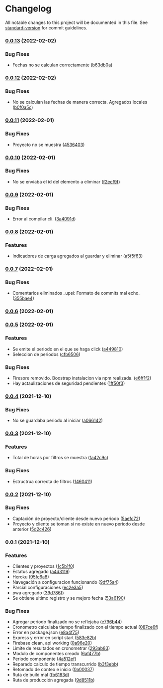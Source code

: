 # Changelog

All notable changes to this project will be documented in this file. See [standard-version](https://github.com/conventional-changelog/standard-version) for commit guidelines.

### [0.0.13](https://github.com/RafaelAngelRamirez/cronometro-gui/compare/v0.0.12...v0.0.13) (2022-02-02)


### Bug Fixes

* Fechas no se calculan correctamente ([b63db0a](https://github.com/RafaelAngelRamirez/cronometro-gui/commit/b63db0a363e2b3729cc4aff31fc545ff1fc28154))

### [0.0.12](https://github.com/RafaelAngelRamirez/cronometro-gui/compare/v0.0.11...v0.0.12) (2022-02-02)


### Bug Fixes

* No se calculan las fechas de manera correcta. Agregados locales ([b0f0a5c](https://github.com/RafaelAngelRamirez/cronometro-gui/commit/b0f0a5c846624707e7734c01134259715c447f39))

### [0.0.11](https://github.com/RafaelAngelRamirez/cronometro-gui/compare/v0.0.10...v0.0.11) (2022-02-01)


### Bug Fixes

* Proyecto no se muestra ([4536403](https://github.com/RafaelAngelRamirez/cronometro-gui/commit/453640302fce0e5d6c8a64eb3f891137864e2932))

### [0.0.10](https://github.com/RafaelAngelRamirez/cronometro-gui/compare/v0.0.9...v0.0.10) (2022-02-01)


### Bug Fixes

* No se enviaba el id del elemento a eliminar ([f2ecf9f](https://github.com/RafaelAngelRamirez/cronometro-gui/commit/f2ecf9f5ce0b733ca7e7a150d713a318193c0239))

### [0.0.9](https://github.com/RafaelAngelRamirez/cronometro-gui/compare/v0.0.8...v0.0.9) (2022-02-01)


### Bug Fixes

* Error al compilar cli. ([3a4091d](https://github.com/RafaelAngelRamirez/cronometro-gui/commit/3a4091de5adac94e00b3dce1055736a865f47e56))

### [0.0.8](https://github.com/RafaelAngelRamirez/cronometro-gui/compare/v0.0.7...v0.0.8) (2022-02-01)


### Features

* Indicadores de carga agregados al guardar y eliminar ([a5f5f63](https://github.com/RafaelAngelRamirez/cronometro-gui/commit/a5f5f63b5fdd2c5083b1e94b35237c930eb09e48))

### [0.0.7](https://github.com/RafaelAngelRamirez/cronometro-gui/compare/v0.0.6...v0.0.7) (2022-02-01)


### Bug Fixes

* Comentarios eliminados _upsi: Formato de commits mal echo. ([355bae4](https://github.com/RafaelAngelRamirez/cronometro-gui/commit/355bae4621830492c892b56a7eae8d53c3a060f0))

### [0.0.6](https://github.com/RafaelAngelRamirez/cronometro-gui/compare/v0.0.5...v0.0.6) (2022-02-01)

### [0.0.5](https://github.com/RafaelAngelRamirez/cronometro-gui/compare/v0.0.4...v0.0.5) (2022-02-01)


### Features

* Se emite el periodo en el que se haga click ([a449810](https://github.com/RafaelAngelRamirez/cronometro-gui/commit/a449810f0b5a1c3e026c0e0273087a44900d6d9e))
* Seleccion de periodos ([cfb6506](https://github.com/RafaelAngelRamirez/cronometro-gui/commit/cfb6506a563c3feaea76c0e25aacdf1a1519f798))


### Bug Fixes

* Firesore removido. Boostrap instalacion via npm realizada. ([e6ff1f2](https://github.com/RafaelAngelRamirez/cronometro-gui/commit/e6ff1f2d91a7de1ba78c6eaac9b68ad1eb45ea6b))
* Hay actaulizaciones de seguridad pendientes ([1ff50f3](https://github.com/RafaelAngelRamirez/cronometro-gui/commit/1ff50f38cbe1971bbca904f87782d0079640e829))

### [0.0.4](https://github.com/RafaelAngelRamirez/cronometro-gui/compare/v0.0.3...v0.0.4) (2021-12-10)


### Bug Fixes

* No se guardaba periodo al iniciar ([a066142](https://github.com/RafaelAngelRamirez/cronometro-gui/commit/a0661424b20ed40e9064359130ca34f29055c132))

### [0.0.3](https://github.com/RafaelAngelRamirez/cronometro-gui/compare/v0.0.2...v0.0.3) (2021-12-10)


### Features

* Total de horas por filtros se muestra ([fa42c9c](https://github.com/RafaelAngelRamirez/cronometro-gui/commit/fa42c9c657b8e12b315d38a87028554162a0fa10))


### Bug Fixes

* Estructrua correcta de filtros ([1460411](https://github.com/RafaelAngelRamirez/cronometro-gui/commit/146041131f9b97f269d6f44fc696d891eb0ec445))

### [0.0.2](https://github.com/RafaelAngelRamirez/cronometro-gui/compare/v0.0.1...v0.0.2) (2021-12-10)


### Bug Fixes

* Captación de proyecto/cliente desde nuevo periodo ([5aefc72](https://github.com/RafaelAngelRamirez/cronometro-gui/commit/5aefc727de84716626e89c04f8e029abd4bfea2f))
* Proyecto y cliente se toman si no existe en nuevo periodo desde anterior ([5d2c426](https://github.com/RafaelAngelRamirez/cronometro-gui/commit/5d2c42630a1e4db409afa80e767c6d40b578a496))

### 0.0.1 (2021-12-10)


### Features

* Clientes y proyectos ([1c5b1f0](https://github.com/RafaelAngelRamirez/cronometro-gui/commit/1c5b1f04c1d72cd6a19e1e776d826171f47f587d))
* Estatus agregado ([a4d3119](https://github.com/RafaelAngelRamirez/cronometro-gui/commit/a4d3119c5ba741e78007fb9e17a0b8063f889679))
* Heroku ([95fc6a8](https://github.com/RafaelAngelRamirez/cronometro-gui/commit/95fc6a802b7d9eace984d23df455e1edfab9789f))
* Navegación a configuracion funcionando ([9df75a4](https://github.com/RafaelAngelRamirez/cronometro-gui/commit/9df75a49571de89f6c98597d6b6ffb728f2c4749))
* Parcial configuraciones ([ec2e3a5](https://github.com/RafaelAngelRamirez/cronometro-gui/commit/ec2e3a577fcd5cbd9539fc096ac6c15e6f8edffe))
* pwa agregado ([39d786f](https://github.com/RafaelAngelRamirez/cronometro-gui/commit/39d786f720c77090dcd370927bfaea69ec7c8fc5))
* Se obtiene ultimo registro y se mejoro fecha ([53a6190](https://github.com/RafaelAngelRamirez/cronometro-gui/commit/53a61900ab14e85245d8f98ac995d3438b5e26f9))


### Bug Fixes

* Agregar periodo finalizado no se reflejaba ([e796b44](https://github.com/RafaelAngelRamirez/cronometro-gui/commit/e796b4430b00fb3b6e3ccce7baaf2bf3be36551d))
* Cronometro calculaba tiempo finalizado con el tiempo actual ([087ce6f](https://github.com/RafaelAngelRamirez/cronometro-gui/commit/087ce6fae9474673f8666de43fc8a806712daed9))
* Error en package.json ([e8a4f75](https://github.com/RafaelAngelRamirez/cronometro-gui/commit/e8a4f750dcf7354e02f57e17f518a2afb74c9087))
* Express y error en script start ([583e82b](https://github.com/RafaelAngelRamirez/cronometro-gui/commit/583e82b89371e8ed39c934a1f36d2ae77a03e701))
* Firebase clean, api working ([0a96e20](https://github.com/RafaelAngelRamirez/cronometro-gui/commit/0a96e20da8520c2d94fcec22a94f133b0289e4d0))
* Limite de resultados en cronometrar ([293ab83](https://github.com/RafaelAngelRamirez/cronometro-gui/commit/293ab8322d9095370f809bfdc3ff0a42ab80e5da))
* Modulo de componentes creado ([6af477b](https://github.com/RafaelAngelRamirez/cronometro-gui/commit/6af477b1de4910f75e26edffb251e266f0fdacdf))
* Periodo componente ([4a512ef](https://github.com/RafaelAngelRamirez/cronometro-gui/commit/4a512efda53a459779534b932d94dc99135cb3fb))
* Reparado calculo de tiempo transcurrido ([b3f3ebb](https://github.com/RafaelAngelRamirez/cronometro-gui/commit/b3f3ebb99e2ef17888f301d8b7a695dbed6a757b))
* Retomado de conteo e inicio ([0a00037](https://github.com/RafaelAngelRamirez/cronometro-gui/commit/0a000378eab62d497dd9eae60f7a24bf3dfd3c2c))
* Ruta de build mal ([fb6183d](https://github.com/RafaelAngelRamirez/cronometro-gui/commit/fb6183dfe023baa8bc9c65b3020126f0a422b5fb))
* Ruta de producción agregada ([9d8511b](https://github.com/RafaelAngelRamirez/cronometro-gui/commit/9d8511ba0fa29362b42df8906ac779a7a1ebedb0))
